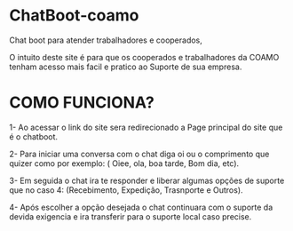 # ChatBoot-coamo
Chat boot para atender trabalhadores e cooperados,

O intuito deste site é para que os cooperados e trabalhadores da COAMO tenham acesso mais facil e pratico ao Suporte de sua empresa.

# COMO FUNCIONA?

1- Ao acessar o link do site sera redirecionado a Page principal do site que é o chatboot.

2- Para iniciar uma conversa com o chat diga oi ou o comprimento que quizer como por exemplo: ( Oiee, ola, boa tarde, Bom dia, etc).

3- Em seguida o chat ira te responder e liberar algumas opções de suporte que no caso 4: (Recebimento, Expedição, Trasnporte e Outros).

4- Após escolher a opção desejada o chat continuara com o suporte da devida exigencia e ira transferir para o suporte local caso precise.

